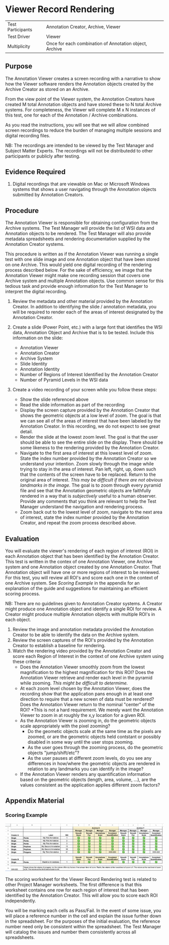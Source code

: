 # Viewer Record Rendering

|                   |                                                         |
|-------------------|---------------------------------------------------------|
| Test Participants | Annotation Creator, Archive, Viewer                     |
| Test Driver       | Viewer                                                  |
| Multiplicity      | Once for each combination of Annotation object, Archive |

## Purpose
The Annotation Viewer creates a screen recording with a narrative to show how the
Viewer software renders the Annotation objects created by the Archive Creator
as stored on an Archive.

From the view point of the Viewer system, the Annotation Creators have created M total Annotation objects and have stored these to N total Archive systems.
For completeness, the Viewer will complete M x N instances of this test, one for each
of the Annotation / Archive combinations.

As you read the instructions, you will see that we will allow combined screen recordings
to reduce the burden of managing multiple sessions and digital recording files.

NB: The recordings are intended to be viewed by the Test Manager and Subject Matter Experts. The recordings will not be distributedd to other participants or publicly after testing.

## Evidence Required
1. Digital recordings that are viewable on Mac or Microsoft Windows systems that shows a user navigating through the Annotation objects submitted by Annotation Creators.

## Procedure
The Annotation Viewer is responsible for obtaining configuration from the Archive systems.
The Test Manager will provide the list of WSI data and Annotation objects to be rendered.
The Test Manager will also provide metadata spreadsheets and rendering documentation supplied by the Annotation Creator systems.

This procedure is written as if the Annotation Viewer was running a single test with one slide image and one Annotation object that have been stored on one Archive. This would yield one digital recording of the rendering process described below.
For the sake of efficiency, we image that the Annotation Viewer might make one recording session that covers one Archive system and multiple Annotation objects.
Use common sense for this tedious task and provide enough information for the Test Manager to interpret the digital recording.

1. Review the metadata and other material provided by the Annotation Creator. In addition to identifying the slide / annotation metadata, you will be required to render each of the areas of interest designated by the Annotation Creator.
2. Create a slide (Power Point, etc.) with a large font that identifies the WSI data, Annotation Object and Archive that is to be tested. Include this information on the slide:
   - Annotation Viewer
   - Annotation Creator
   - Archive System
   - Slide Identity
   - Annotation Identity
   - Number of Regions of Interest Identified by the Annotation Creator
   - Number of Pyramid Levels in the WSI data

3. Create a video recording of your screen while you follow these steps:
   - Show the slide referenced above
   - Read the slide information as part of the recording
   - Display the screen capture provided by the Annotation Creator that shows the geometric objects at a low level of zoom. The goal is that we can see all of the areas of interest that have been labeled by the Annotation Creator. In this recording, we do not expect to see great detail.
   - Render the slide at the lowest zoom level. The goal is that the user should be able to see the entire slide on the display. There should be some likeness to the rendering provided by the Annotation Creator.
   - Navigate to the first area of interest at this lowest level of zoom. State the index number provided by the Annotation Creator so we understand your intention. Zoom slowly through the image while trying to stay in the area of interest. Pan left, right, up, down such that the contents of the screen have to be replaced. Return to the original area of interest. *This may be difficult if there are not obvious landmarks in the image.* The goal is to zoom through every pyramid file and see that the Annotation geometric objects are faithfully rendered in a way that is *subjectively* useful to a human observer. Provide any comments that you think are relevant to help the Test Manager understand the navigation and rendering process.
   - Zoom back out to the lowest level of zoom, navigate to the next area of interest, state the index number provided by the Annotation Creator, and repeat the zoom process described above.

## Evaluation
You will evaluate the viewer's rendering of each region of interest (ROI) in each Annotation object that has been identified by the Annotation Creator.
This test is written in the contex of one Annotation Viewer, one Archive system and one Annotation object created by one Annotation Creator. That Annotation object will have one or more regions of interest to be reviewed. For this test, you will review all ROI's and score each one in the context of one Archive system.
 See *Scoring Example* in the appendix for an explanation of the guide and suggestions for maintaining an efficient scoring process.

NB: There are no guidelines given to Annotation Creator systems. A Creator might produce one Annotation object and identify a single ROI for review. A Creator might produce multiple Annotation objects with multiple ROI's in each object.

1. Review the image and annotation metadata provided the Annotation Creator to be able to identify the data on the Archive system.
2. Review the screen captures of the ROI's provided by the Annotation Creator to establish a baseline for rendering.
3. Watch the rendering video provided by the Annotation Creator and score each Region of Interest in the context of one Archive system using these criteria:
   - Does the Annotation Viewer smoothly zoom from the lowest magnification to the highest magnification for this ROI? Does the Annotation Viewer retrieve and render each level in the pyramid while zooming. *This might be difficult to determime.*
   - At each zoom level chosen by the Annotation Viewer, does the recording show that the application pans enough in at least one direction to require that a new screen of data must be rendered? Does the Annotation Viewer return to the nominal "center" of the ROI? *This is not a hard requirement. We merely want the Annotation Viewer to zoom in at roughly the x,y location for a given ROI.
   - As the Annotation Viewer is zooming in, do the geometric objects scale appropriately with the pixel zooming?
      - Do the geometic objects scale at the same time as the pixels are zoomed, or are the geometric objects held contstant or possibly disabled in some way until the user stops zooming.
      - As the user goes through the zooming process, do the geometric objects "jump/shift/etc"?
      - As the user pauses at different zoom levels, do you see any differences in how/where the geometric objects are rendered in relation to any landmarks you can identify in the image?
   - If the Annotation Viewer renders any quantification information based on the geometric objects (length, area, volume, ...), are the values consistent as the application applies different zoom factors?

## Appendix Material

### Scoring Example

![Example Viewer 1 Scoring](./images/pm_recording_viewer1.png)

The scoring worksheet for the Viewer Record Rendering test is related to other Project Manager worksheets.
The first difference is that this worksheet contains one row for each region of interest that has been identified by the Annotation Creator. This will allow you to score each ROI independently.

You will be marking each cells as Pass/Fail.
In the event of some issue, you will place a reference number in the cell and explain the issue further down in the spreadsheet.
For the purposes of the initial evaluation, the reference number need only be consistent within the spreadsheet. The Test Manager will catalog the issues and number them consistently across all spreadsheets.